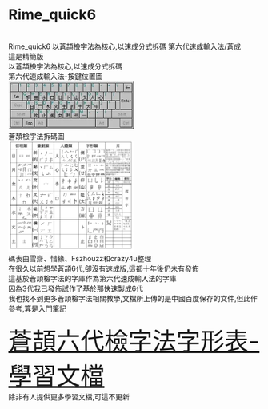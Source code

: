 # Rime_quick6
<br>
Rime_quick6  以蒼頡檢字法為核心,以速成分式拆碼     第六代速成輸入法/蒼成
<br>
這是精簡版
<br>
以蒼頡檢字法為核心,以速成分式拆碼
<br>
第六代速成輸入法-按鍵位置圖
<br>
<img src="https://github.com/sheaahhoi1/Rime_quick6/raw/main/%E8%92%BC%E9%A0%A1%E5%85%AD%E4%BB%A3%E6%AA%A2%E5%AD%97%E6%B3%95%E5%AD%97%E5%BD%A2%E8%A1%A8/%E8%92%BC%E9%A0%A1%E5%85%AD%E4%BB%A3%E6%AA%A2%E5%AD%97%E6%B3%95-%E6%8C%89%E9%8D%B5%E4%BD%8D%E7%BD%AE.webp" width="50%" />
<br>
蒼頡檢字法拆碼圖
<br>
<img src="https://github.com/sheaahhoi1/Rime_quick6/raw/main/%E8%92%BC%E9%A0%A1%E5%85%AD%E4%BB%A3%E6%AA%A2%E5%AD%97%E6%B3%95%E5%AD%97%E5%BD%A2%E8%A1%A8/%E8%92%BC%E9%A0%A1%E5%AD%97%E6%AF%8D%E8%A1%A8.webp" width="50%" />
<br>
碼表由雪齋、惜緣、Fszhouzz和crazy4u整理
<br>
在很久以前想學蒼頡6代,卻沒有速成版,這都十年後仍未有發佈
<br>
這基於蒼頡檢字法的字庫作為第六代速成輸入法的字庫
<br>
因為3代我已發佈試作了基於那快速製成6代
<br>
我也找不到更多蒼頡檢字法相關教學,文檔所上傳的是中國百度保存的文件,但此作參考,算是入門筆記
<br>
<br>
    <font size="10"><a  href="https://github.com/sheaahhoi1/Rime_quick6/releases/tag/%E8%92%BC%E9%A0%A1%E5%85%AD%E4%BB%A3%E6%AA%A2%E5%AD%97%E6%B3%95%E5%AD%97%E5%BD%A2%E8%A1%A8-%E5%AD%B8%E7%BF%92%E6%96%87%E6%AA%94V1.0">蒼頡六代檢字法字形表-學習文檔</a></font>
<br>
除非有人提供更多學習文檔,可這不更新
<br>
